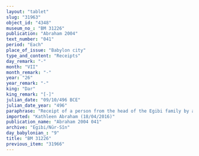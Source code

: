 ```yaml
---
layout: "tablet"
slug: "31963"
object_id: "4348"
museum_no_: "BM 31226"
publication: "Abraham 2004"
text_number: "041"
period: "Each"
place_of_issue: "Babylon city"
type_and_content: "Receipts"
day_remark: "-"
month: "VII"
month_remark: "-"
year: "26"
year_remark: "-"
king: "Dar"
king_remark: "[-]"
julian_date: "09/10/496 BCE"
julian_date_year: "496"
paraphrase: "Receipt of a person from the head of the Egibi family by an agent of the Commander of the Fortress. To serve in the Fortress of Babylon.<br /> <strong>A</strong> receives (<em>mahāru</em>) a hireling<sup>?</sup> (<sup>l&uacute;</sup><em>a-g</em>&agrave;r<em> </em>[<em>agru</em>]) from <strong>B</strong>, for the account of (<em>ana ina&nbsp;</em>sic<sup>!</sup> <em>muhhi</em>) <strong>C<sub>1</sub></strong> and <strong>C<sub>2</sub></strong> from whom the hireling was due. <strong>A</strong> acts by order of (<em>ina iq-ba </em>[<em>ina qibi</em>])<em> </em><strong>D</strong>, Commander of the Citadel (<em>rab dūri</em>). The hireling<sup>?</sup> is (to do service) for the Citadel (<em>dūru</em>) of Babylon till the end of intercalculary Addar (XII2) of the 26<sup>th</sup> year. The parties to the contract have taken one copy of the document each. Names of 5 witnesses and the scribe.<br /> <br /> <strong>A</strong>=Marduk-rēmanni/Marduk-&scaron;umu-uṣur//&Scaron;ang&ucirc;-Adad;&nbsp;<strong>B</strong>=&Scaron;irik (wr. <sup>m</sup><em>&scaron;i-rik-ki</em>)/Iddinaya//Egibi (=Marduk-nāṣir-apli/Itti-Marduk-balāṭu//Egibi);&nbsp;<strong>C<sub>1</sub></strong>=&Scaron;ūzub/Uballissu-Marduk//Ṭābihu;&nbsp;<strong>C<sub>2</sub></strong>= Gūzānu/Hambaqu//Mandidi;&nbsp;<strong>D</strong>=Addu-ēre&scaron;, (<em>rab dūri</em>)"
imported: "Kathleen Abraham (18/04/2016)"
publication_name: "Abraham 2004 041"
archive: "Egibi/Nūr-Sîn"
day_babylonian_: "9"
title: "BM 31226"
previous_item: "31966"
---
```


